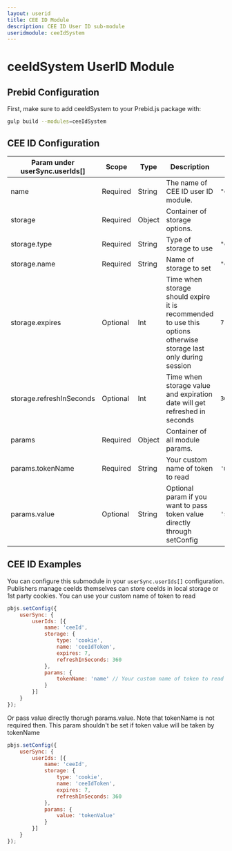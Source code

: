 ```yaml
---
layout: userid
title: CEE ID Module
description: CEE ID User ID sub-module
useridmodule: ceeIdSystem
---
```


# ceeIdSystem UserID Module

## Prebid Configuration

First, make sure to add ceeIdSystem to your Prebid.js package with:

```bash
gulp build --modules=ceeIdSystem
```

## CEE ID Configuration

| Param under userSync.userIds[] | Scope | Type | Description | Example |
| --- | --- | --- | --- | --- |
| name | Required | String | The name of CEE ID user ID module. | `"ceeId"` |
| storage | Required | Object | Container of storage options. |  |
| storage.type | Required | String | Type of storage to use  | `"cookie"` |
| storage.name | Required | String | Name of storage to set  | `"ceeIdToken"` |
| storage.expires | Optional | Int | Time when storage should expire it is recommended to use this options otherwise storage last only during session  | `7` |
| storage.refreshInSeconds | Optional | Int | Time when storage value and expiration date will get refreshed in seconds  | `360` |
| params | Required | Object | Container of all module params. |  |
| params.tokenName | Required | String |  Your custom name of token to read | `'myExampleTokenName'` |
| params.value | Optional | String | Optional param if you want to pass token value directly through setConfig  | `'someTokenValue'` |

## CEE ID Examples

You can configure this submodule in your `userSync.userIds[]` configuration. Publishers manage ceeIds themselves can store ceeIds in local storage or 1st party cookies. You can use your custom name of token to read

```javascript
pbjs.setConfig({
    userSync: {
        userIds: [{
            name: 'ceeId',
            storage: {
                type: 'cookie',
                name: 'ceeIdToken',
                expires: 7,
                refreshInSeconds: 360
            },
            params: {
                tokenName: 'name' // Your custom name of token to read
            }
        }]
    }
});
```

Or pass value directly thorugh params.value. Note that tokenName is not required then. This param shouldn't be set if token value will be taken by tokenName

```javascript
pbjs.setConfig({
    userSync: {
        userIds: [{
            name: 'ceeId',
            storage: {
                type: 'cookie',
                name: 'ceeIdToken',
                expires: 7,
                refreshInSeconds: 360
            },
            params: {
                value: 'tokenValue'
            }
        }]
    }
});
```
